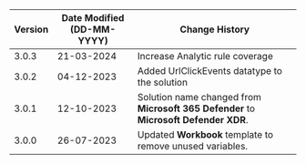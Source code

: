 | **Version** | **Date Modified (DD-MM-YYYY)** | **Change History**                                                                    |
|-------------|--------------------------------|---------------------------------------------------------------------------------------|
| 3.0.3       | 21-03-2024                     | Increase Analytic rule coverage                                          			   |
| 3.0.2       | 04-12-2023                     | Added UrlClickEvents datatype to the solution                                         |
| 3.0.1       | 12-10-2023                     | Solution name changed from **Microsoft 365 Defender** to  **Microsoft Defender XDR**. |
| 3.0.0       | 26-07-2023                     | Updated **Workbook** template to remove unused variables.                             |  
